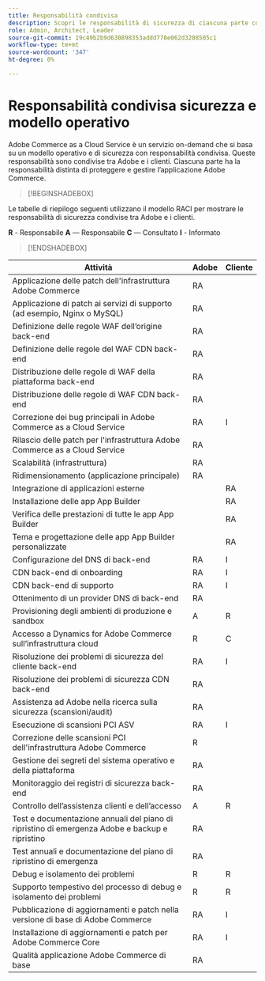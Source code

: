 ```yaml
---
title: Responsabilità condivisa
description: Scopri le responsabilità di sicurezza di ciascuna parte coinvolta nel progetto Adobe Commerce as a Cloud Service.
role: Admin, Architect, Leader
source-git-commit: 19c49b2b9d630898353addd778e062d3208505c1
workflow-type: tm+mt
source-wordcount: '347'
ht-degree: 0%

---
```



# Responsabilità condivisa sicurezza e modello operativo

Adobe Commerce as a Cloud Service è un servizio on-demand che si basa su un modello operativo e di sicurezza con responsabilità condivisa. Queste responsabilità sono condivise tra Adobe e i clienti. Ciascuna parte ha la responsabilità distinta di proteggere e gestire l’applicazione Adobe Commerce.

>[!BEGINSHADEBOX]

Le tabelle di riepilogo seguenti utilizzano il modello RACI per mostrare le responsabilità di sicurezza condivise tra Adobe e i clienti.

**R** - Responsabile
**A** — Responsabile
**C** — Consultato
**I** - Informato

>[!ENDSHADEBOX]

| Attività | Adobe | Cliente |
| --- | --- | --- |
| Applicazione delle patch dell&#39;infrastruttura Adobe Commerce | RA | |
| Applicazione di patch ai servizi di supporto (ad esempio, Nginx o MySQL) | RA | |
| Definizione delle regole WAF dell’origine back-end | RA | |
| Definizione delle regole del WAF CDN back-end | RA | |
| Distribuzione delle regole di WAF della piattaforma back-end | RA | |
| Distribuzione delle regole di WAF CDN back-end | RA | |
| Correzione dei bug principali in Adobe Commerce as a Cloud Service | RA | I |
| Rilascio delle patch per l&#39;infrastruttura Adobe Commerce as a Cloud Service | RA | |
| Scalabilità (infrastruttura) | RA | |
| Ridimensionamento (applicazione principale) | RA | |
| Integrazione di applicazioni esterne | | RA |
| Installazione delle app App Builder | | RA |
| Verifica delle prestazioni di tutte le app App Builder | | RA |
| Tema e progettazione delle app App Builder personalizzate | | RA |
| Configurazione del DNS di back-end | RA | I |
| CDN back-end di onboarding | RA | I |
| CDN back-end di supporto | RA | I |
| Ottenimento di un provider DNS di back-end | RA | |
| Provisioning degli ambienti di produzione e sandbox | A | R |
| Accesso a Dynamics for Adobe Commerce sull’infrastruttura cloud | R | C |
| Risoluzione dei problemi di sicurezza del cliente back-end | RA | I |
| Risoluzione dei problemi di sicurezza CDN back-end | RA | |
| Assistenza ad Adobe nella ricerca sulla sicurezza (scansioni/audit) | RA | |
| Esecuzione di scansioni PCI ASV | RA | I |
| Correzione delle scansioni PCI dell&#39;infrastruttura Adobe Commerce | R | |
| Gestione dei segreti del sistema operativo e della piattaforma | RA | |
| Monitoraggio dei registri di sicurezza back-end | RA | |
| Controllo dell’assistenza clienti e dell’accesso | A | R |
| Test e documentazione annuali del piano di ripristino di emergenza Adobe e backup e ripristino | RA | |
| Test annuali e documentazione del piano di ripristino di emergenza | RA | |
| Debug e isolamento dei problemi | R | R |
| Supporto tempestivo del processo di debug e isolamento dei problemi | R | R |
| Pubblicazione di aggiornamenti e patch nella versione di base di Adobe Commerce | RA | I |
| Installazione di aggiornamenti e patch per Adobe Commerce Core | RA | I |
| Qualità applicazione Adobe Commerce di base | RA | |

